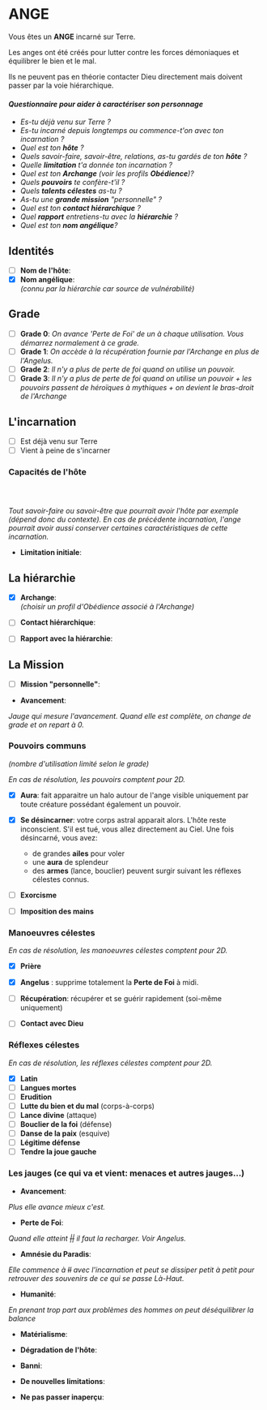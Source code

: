 # ANGE

Vous êtes un **ANGE** incarné sur Terre. 

Les anges ont été créés pour lutter contre les forces démoniaques et équilibrer le bien et le mal. 

Ils ne peuvent pas en théorie contacter Dieu directement mais doivent passer par la voie hiérarchique. 

#### _Questionnaire pour aider à caractériser son personnage_

* _Es-tu déjà venu sur Terre ?_ 
* _Es-tu incarné depuis longtemps ou commence-t'on avec ton incarnation ?_ 
* _Quel est ton **hôte** ?_ 
* _Quels savoir-faire, savoir-être, relations, as-tu gardés de ton **hôte** ?_ 
* _Quelle **limitation** t'a donnée ton incarnation ?_ 
* _Quel est ton **Archange** (voir les profils **Obédience**)?_ 
* _Quels **pouvoirs** te confère-t'il ?_ 
* _Quels **talents célestes** as-tu ?_ 
* _As-tu une **grande mission** "personnelle" ?_ 
* _Quel est ton **contact hiérarchique** ?_ 
* _Quel **rapport** entretiens-tu avec la **hiérarchie** ?_ 
* _Quel est ton **nom angélique**?_

## Identités

* [ ] **Nom de l'hôte**: 
* [x] **Nom angélique**:            
_(connu par la hiérarchie car source de vulnérabilité)_

## Grade
- [ ] **Grade 0**:  _On avance 'Perte de Foi' de un à chaque utilisation. Vous démarrez normalement à ce grade._
- [ ] **Grade 1**: _On accède à la récupération fournie par l'Archange en plus de l'Angelus._
- [ ] **Grade 2**: _Il n'y a plus de perte de foi quand on utilise un pouvoir._
- [ ] **Grade 3**: _Il n'y a plus de perte de foi quand on utilise un pouvoir + les pouvoirs passent de héroïques à mythiques + on devient le bras-droit de l'Archange_ 

## L'incarnation 

- [ ] Est déjà venu sur Terre 
- [ ] Vient à peine de s'incarner

### Capacités de l'hôte

```



```
_Tout savoir-faire ou savoir-être que pourrait avoir l'hôte par exemple (dépend donc du contexte). En cas de précédente incarnation, l'ange pourrait avoir aussi conserver certaines caractéristiques de cette incarnation._

* **Limitation initiale**: 

## La hiérarchie 

* [x] **Archange**:                 
_(choisir un profil d'Obédience associé à l'Archange)_

* [ ] **Contact hiérarchique**: 

* [ ] **Rapport avec la hiérarchie**: 

## La Mission 

- [ ] **Mission "personnelle"**: 

- **Avancement**: 

_Jauge qui mesure l'avancement. Quand elle est complète, on change de grade et on repart à 0._ 

### Pouvoirs communs 
_(nombre d'utilisation limité selon le grade)_

_En cas de résolution, les pouvoirs comptent pour 2D._ 

- [x] **Aura**: fait apparaitre un halo autour de l'ange visible uniquement par toute créature possédant également un pouvoir. 
- [x] **Se désincarner**: votre corps astral apparait alors. L'hôte reste inconscient. S'il est tué, vous allez directement au Ciel. Une fois désincarné, vous avez: 
    * de grandes **ailes** pour voler
    * une **aura** de splendeur
    * des **armes** (lance, bouclier) peuvent surgir suivant les réflexes célestes connus. 
- [ ] **Exorcisme**
- [ ] **Imposition des mains**  


### Manoeuvres célestes 

_En cas de résolution, les manoeuvres célestes comptent pour 2D._ 

- [x] **Prière**
- [x] **Angelus** : supprime totalement la **Perte de Foi** à midi.
- [ ] **Récupération**: récupérer et se guérir rapidement (soi-même uniquement)
- [ ] **Contact avec Dieu**


### Réflexes célestes

_En cas de résolution, les réflexes célestes comptent pour 2D._ 

- [x] **Latin**
- [ ] **Langues mortes**
- [ ] **Erudition**
- [ ] **Lutte du bien et du mal** (corps-à-corps)
- [ ] **Lance divine** (attaque)
- [ ] **Bouclier de la foi** (défense)
- [ ] **Danse de la paix** (esquive)
- [ ] **Légitime défense** 
- [ ] **Tendre la joue gauche**

### Les jauges (ce qui va et vient: menaces et autres jauges...)

* **Avancement**:      

_Plus elle avance mieux c'est._ 

* **Perte de Foi**: 

_Quand elle atteint ~~||~~ il faut la recharger. Voir Angelus._

* **Amnésie du Paradis**: 

_Elle commence à ~~II~~ avec l'incarnation et peut se dissiper petit à petit pour retrouver des souvenirs de ce qui se passe Là-Haut._

* **Humanité**: 

_En prenant trop part aux problèmes des hommes on peut déséquilibrer la balance_

* **Matérialisme**:  

* **Dégradation de l'hôte**: 

* **Banni**: 

* **De nouvelles limitations**:

* **Ne pas passer inaperçu**: 

```



``` 



